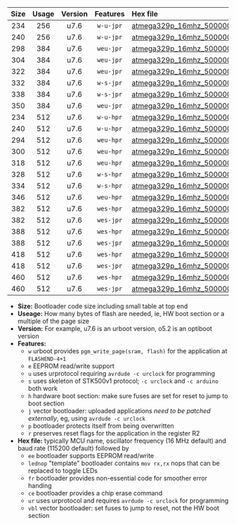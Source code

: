 |Size|Usage|Version|Features|Hex file|
|:-:|:-:|:-:|:-:|:--|
|234|256|u7.6|`w-u-jpr`|[atmega329p_16mhz_500000bps_ur_vbl.hex](https://raw.githubusercontent.com/stefanrueger/urboot/main/atmega329p_16mhz_500000bps_ur_vbl.hex)|
|240|256|u7.6|`w-u-jpr`|[atmega329p_16mhz_500000bps_lednop_ur_vbl.hex](https://raw.githubusercontent.com/stefanrueger/urboot/main/atmega329p_16mhz_500000bps_lednop_ur_vbl.hex)|
|298|384|u7.6|`weu-jpr`|[atmega329p_16mhz_500000bps_ee_ur_vbl.hex](https://raw.githubusercontent.com/stefanrueger/urboot/main/atmega329p_16mhz_500000bps_ee_ur_vbl.hex)|
|304|384|u7.6|`weu-jpr`|[atmega329p_16mhz_500000bps_ee_lednop_ur_vbl.hex](https://raw.githubusercontent.com/stefanrueger/urboot/main/atmega329p_16mhz_500000bps_ee_lednop_ur_vbl.hex)|
|322|384|u7.6|`weu-jpr`|[atmega329p_16mhz_500000bps_ee_lednop_fr_ur_vbl.hex](https://raw.githubusercontent.com/stefanrueger/urboot/main/atmega329p_16mhz_500000bps_ee_lednop_fr_ur_vbl.hex)|
|332|384|u7.6|`w-s-jpr`|[atmega329p_16mhz_500000bps_vbl.hex](https://raw.githubusercontent.com/stefanrueger/urboot/main/atmega329p_16mhz_500000bps_vbl.hex)|
|338|384|u7.6|`w-s-jpr`|[atmega329p_16mhz_500000bps_lednop_vbl.hex](https://raw.githubusercontent.com/stefanrueger/urboot/main/atmega329p_16mhz_500000bps_lednop_vbl.hex)|
|350|384|u7.6|`weu-jpr`|[atmega329p_16mhz_500000bps_ee_lednop_fr_ce_ur_vbl.hex](https://raw.githubusercontent.com/stefanrueger/urboot/main/atmega329p_16mhz_500000bps_ee_lednop_fr_ce_ur_vbl.hex)|
|234|512|u7.6|`w-u-hpr`|[atmega329p_16mhz_500000bps_ur.hex](https://raw.githubusercontent.com/stefanrueger/urboot/main/atmega329p_16mhz_500000bps_ur.hex)|
|240|512|u7.6|`w-u-hpr`|[atmega329p_16mhz_500000bps_lednop_ur.hex](https://raw.githubusercontent.com/stefanrueger/urboot/main/atmega329p_16mhz_500000bps_lednop_ur.hex)|
|294|512|u7.6|`weu-hpr`|[atmega329p_16mhz_500000bps_ee_ur.hex](https://raw.githubusercontent.com/stefanrueger/urboot/main/atmega329p_16mhz_500000bps_ee_ur.hex)|
|300|512|u7.6|`weu-hpr`|[atmega329p_16mhz_500000bps_ee_lednop_ur.hex](https://raw.githubusercontent.com/stefanrueger/urboot/main/atmega329p_16mhz_500000bps_ee_lednop_ur.hex)|
|318|512|u7.6|`weu-hpr`|[atmega329p_16mhz_500000bps_ee_lednop_fr_ur.hex](https://raw.githubusercontent.com/stefanrueger/urboot/main/atmega329p_16mhz_500000bps_ee_lednop_fr_ur.hex)|
|328|512|u7.6|`w-s-hpr`|[atmega329p_16mhz_500000bps.hex](https://raw.githubusercontent.com/stefanrueger/urboot/main/atmega329p_16mhz_500000bps.hex)|
|334|512|u7.6|`w-s-hpr`|[atmega329p_16mhz_500000bps_lednop.hex](https://raw.githubusercontent.com/stefanrueger/urboot/main/atmega329p_16mhz_500000bps_lednop.hex)|
|346|512|u7.6|`weu-hpr`|[atmega329p_16mhz_500000bps_ee_lednop_fr_ce_ur.hex](https://raw.githubusercontent.com/stefanrueger/urboot/main/atmega329p_16mhz_500000bps_ee_lednop_fr_ce_ur.hex)|
|382|512|u7.6|`wes-hpr`|[atmega329p_16mhz_500000bps_ee.hex](https://raw.githubusercontent.com/stefanrueger/urboot/main/atmega329p_16mhz_500000bps_ee.hex)|
|382|512|u7.6|`wes-jpr`|[atmega329p_16mhz_500000bps_ee_vbl.hex](https://raw.githubusercontent.com/stefanrueger/urboot/main/atmega329p_16mhz_500000bps_ee_vbl.hex)|
|388|512|u7.6|`wes-hpr`|[atmega329p_16mhz_500000bps_ee_lednop.hex](https://raw.githubusercontent.com/stefanrueger/urboot/main/atmega329p_16mhz_500000bps_ee_lednop.hex)|
|388|512|u7.6|`wes-jpr`|[atmega329p_16mhz_500000bps_ee_lednop_vbl.hex](https://raw.githubusercontent.com/stefanrueger/urboot/main/atmega329p_16mhz_500000bps_ee_lednop_vbl.hex)|
|418|512|u7.6|`wes-hpr`|[atmega329p_16mhz_500000bps_ee_lednop_fr.hex](https://raw.githubusercontent.com/stefanrueger/urboot/main/atmega329p_16mhz_500000bps_ee_lednop_fr.hex)|
|418|512|u7.6|`wes-jpr`|[atmega329p_16mhz_500000bps_ee_lednop_fr_vbl.hex](https://raw.githubusercontent.com/stefanrueger/urboot/main/atmega329p_16mhz_500000bps_ee_lednop_fr_vbl.hex)|
|460|512|u7.6|`wes-hpr`|[atmega329p_16mhz_500000bps_ee_lednop_fr_ce.hex](https://raw.githubusercontent.com/stefanrueger/urboot/main/atmega329p_16mhz_500000bps_ee_lednop_fr_ce.hex)|
|460|512|u7.6|`wes-jpr`|[atmega329p_16mhz_500000bps_ee_lednop_fr_ce_vbl.hex](https://raw.githubusercontent.com/stefanrueger/urboot/main/atmega329p_16mhz_500000bps_ee_lednop_fr_ce_vbl.hex)|

- **Size:** Bootloader code size including small table at top end
- **Useage:** How many bytes of flash are needed, ie, HW boot section or a multiple of the page size
- **Version:** For example, u7.6 is an urboot version, o5.2 is an optiboot version
- **Features:**
  + `w` urboot provides `pgm_write_page(sram, flash)` for the application at `FLASHEND-4+1`
  + `e` EEPROM read/write support
  + `u` uses urprotocol requiring `avrdude -c urclock` for programming
  + `s` uses skeleton of STK500v1 protocol; `-c urclock` and `-c arduino` both work
  + `h` hardware boot section: make sure fuses are set for reset to jump to boot section
  + `j` vector bootloader: uploaded applications *need to be patched externally*, eg, using `avrdude -c urclock`
  + `p` bootloader protects itself from being overwritten
  + `r` preserves reset flags for the application in the register R2
- **Hex file:** typically MCU name, oscillator frequency (16 MHz default) and baud rate (115200 default) followed by
  + `ee` bootloader supports EEPROM read/write
  + `lednop` "template" bootloader contains `mov rx,rx` nops that can be replaced to toggle LEDs
  + `fr` bootloader provides non-essential code for smoother error handing
  + `ce` bootloader provides a chip erase command
  + `ur` uses urprotocol and requires `avrdude -c urclock` for programming
  + `vbl` vector bootloader: set fuses to jump to reset, not the HW boot section
